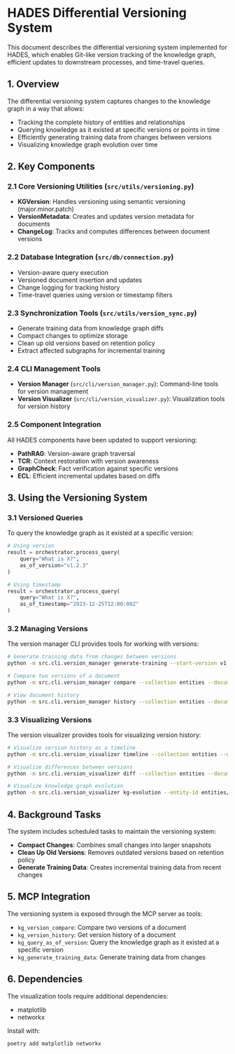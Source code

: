 # HADES Differential Versioning System

This document describes the differential versioning system implemented for HADES, which enables Git-like version tracking of the knowledge graph, efficient updates to downstream processes, and time-travel queries.

## 1. Overview

The differential versioning system captures changes to the knowledge graph in a way that allows:

- Tracking the complete history of entities and relationships
- Querying knowledge as it existed at specific versions or points in time
- Efficiently generating training data from changes between versions
- Visualizing knowledge graph evolution over time

## 2. Key Components

### 2.1 Core Versioning Utilities (`src/utils/versioning.py`)

- **KGVersion**: Handles versioning using semantic versioning (major.minor.patch)
- **VersionMetadata**: Creates and updates version metadata for documents
- **ChangeLog**: Tracks and computes differences between document versions

### 2.2 Database Integration (`src/db/connection.py`)

- Version-aware query execution
- Versioned document insertion and updates
- Change logging for tracking history
- Time-travel queries using version or timestamp filters

### 2.3 Synchronization Tools (`src/utils/version_sync.py`)

- Generate training data from knowledge graph diffs
- Compact changes to optimize storage
- Clean up old versions based on retention policy
- Extract affected subgraphs for incremental training

### 2.4 CLI Management Tools

- **Version Manager** (`src/cli/version_manager.py`): Command-line tools for version management
- **Version Visualizer** (`src/cli/version_visualizer.py`): Visualization tools for version history

### 2.5 Component Integration

All HADES components have been updated to support versioning:

- **PathRAG**: Version-aware graph traversal
- **TCR**: Context restoration with version awareness
- **GraphCheck**: Fact verification against specific versions
- **ECL**: Efficient incremental updates based on diffs

## 3. Using the Versioning System

### 3.1 Versioned Queries

To query the knowledge graph as it existed at a specific version:

```python
# Using version
result = orchestrator.process_query(
    query="What is X?",
    as_of_version="v1.2.3"
)

# Using timestamp
result = orchestrator.process_query(
    query="What is X?",
    as_of_timestamp="2023-12-25T12:00:00Z"
)
```

### 3.2 Managing Versions

The version manager CLI provides tools for working with versions:

```bash
# Generate training data from changes between versions
python -m src.cli.version_manager generate-training --start-version v1.0.0 --end-version v1.1.0

# Compare two versions of a document
python -m src.cli.version_manager compare --collection entities --document-id entities/123 --version1 v1.0.0 --version2 v1.1.0

# View document history
python -m src.cli.version_manager history --collection entities --document-id entities/123
```

### 3.3 Visualizing Versions

The version visualizer provides tools for visualizing version history:

```bash
# Visualize version history as a timeline
python -m src.cli.version_visualizer timeline --collection entities --document-id entities/123

# Visualize differences between versions
python -m src.cli.version_visualizer diff --collection entities --document-id entities/123 --version1 v1.0.0 --version2 v1.1.0

# Visualize knowledge graph evolution
python -m src.cli.version_visualizer kg-evolution --entity-id entities/123 --versions v1.0.0,v1.1.0,v1.2.0
```

## 4. Background Tasks

The system includes scheduled tasks to maintain the versioning system:

- **Compact Changes**: Combines small changes into larger snapshots
- **Clean Up Old Versions**: Removes outdated versions based on retention policy
- **Generate Training Data**: Creates incremental training data from recent changes

## 5. MCP Integration

The versioning system is exposed through the MCP server as tools:

- `kg_version_compare`: Compare two versions of a document
- `kg_version_history`: Get version history of a document
- `kg_query_as_of_version`: Query the knowledge graph as it existed at a specific version
- `kg_generate_training_data`: Generate training data from changes

## 6. Dependencies

The visualization tools require additional dependencies:

- matplotlib
- networkx

Install with:

```bash
poetry add matplotlib networkx
```
